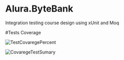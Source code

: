 # Alura.ByteBank
Integration testing course design using xUnit and Moq

#Tests Coverage

![TestCovaregePercent](https://user-images.githubusercontent.com/48559533/194777102-f5e1d5df-f86e-4c31-8df6-c4cd173f99e7.JPG)

![CovaregeTestSumary](https://user-images.githubusercontent.com/48559533/194777103-c246fe78-d377-41b5-9f0a-a948874bb73d.JPG)
